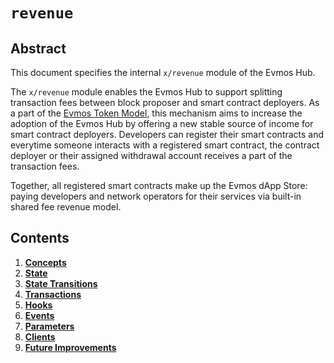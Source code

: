 <!--
order: 0
title: "Revenue Overview"
parent:
  title: "revenue"
-->

# `revenue`

## Abstract

This document specifies the internal `x/revenue` module of the Evmos Hub.

The `x/revenue` module enables the Evmos Hub to support splitting transaction fees
between block proposer and smart contract deployers.
As a part of the [Evmos Token Model](https://evmos.blog/the-evmos-token-model-edc07014978b),
this mechanism aims to increase the adoption of the Evmos Hub
by offering a new stable source of income for smart contract deployers.
Developers can register their smart contracts and everytime someone interacts with a registered smart contract,
the contract deployer or their assigned withdrawal account receives a part of the transaction fees.

Together, all registered smart contracts make up the Evmos dApp Store:
paying developers and network operators for their services via built-in shared fee revenue model.

## Contents

1. **[Concepts](01_concepts.md)**
2. **[State](02_state.md)**
3. **[State Transitions](03_state_transitions.md)**
4. **[Transactions](04_transactions.md)**
5. **[Hooks](05_hooks.md)**
6. **[Events](06_events.md)**
7. **[Parameters](07_parameters.md)**
8. **[Clients](08_clients.md)**
9. **[Future Improvements](09_improvements.md)**
